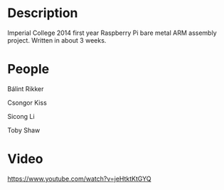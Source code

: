 # Description

Imperial College 2014 first year Raspberry Pi bare metal ARM assembly project.
Written in about 3 weeks.

# People

Bálint Rikker

Csongor Kiss

Sicong Li

Toby Shaw

# Video

https://www.youtube.com/watch?v=jeHtktKtGYQ
